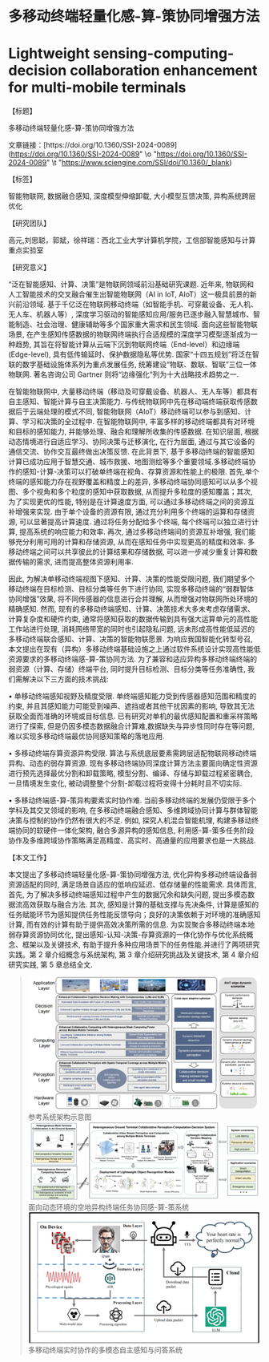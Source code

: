 # 多移动终端轻量化感\-算\-策协同增强方法
# Lightweight sensing-computing-decision collaboration enhancement for multi-mobile terminals

【标题】

多移动终端轻量化感\-算\-策协同增强方法

文章链接：[https://doi\.org/10\.1360/SSI\-2024\-0089](https://doi.org/10.1360/SSI-2024-0089" \o "https://doi.org/10.1360/SSI-2024-0089" \t "https://www.sciengine.com/SSI/doi/10.1360/_blank)

【标签】

智能物联网, 数据融合感知, 深度模型伸缩卸载, 大小模型互馈决策, 异构系统跨层优化

【研究团队】

高元,刘思聪，郭斌，徐祥瑞：西北工业大学计算机学院，工信部智能感知与计算重点实验室

【研究意义】

“泛在智能感知、计算、决策”是物联网领域前沿基础研究课题\. 近年来, 物联网和人工智能技术的交叉融合催生出智能物联网（AI in IoT, AIoT）这一极具前景的新兴前沿领域\. 基于千亿泛在物联网移动终端（如智能手机、可穿戴设备、无人机、无人车、机器人等）, 深度学习驱动的智能感知应用/服务已逐步融入智慧城市、智能制造、社会治理、健康辅助等多个国家重大需求和民生领域\. 面向这些智能物联场景, 在产生感知传感数据的物联网终端执行合适规模的深度学习模型逐渐成为一种趋势, 其旨在将智能计算从云端下沉到物联网终端（End\-level）和边缘端 \(Edge\-level\), 具有低传输延时、保护数据隐私等优势\. 国家“十四五规划”将泛在智联的数字基础设施体系列为重点发展任务, 统筹建设“物联、数联、智联”三位一体物联网\. 著名咨询公司 Gartner 则将“边缘强化”列为十大战略技术趋势之一\.

在智能物联网中, 大量移动终端（移动及可穿戴设备、机器人、无人车等）都具有自主感知、智能计算与自主决策能力\. 与传统物联网中先在移动端终端获取传感数据后于云端处理的模式不同, 智能物联网（AIoT）移动终端可以参与到感知、计算、学习和决策的全过程中\. 在智能物联网中, 丰富多样的移动终端都具有对环境和目标的感知能力, 并能够处理、融合和理解所收集的传感数据\. 在知识层面, 根据动态情境进行自适应学习、协同决策与迁移演化, 在行为层面, 通过与其它设备的通信交流、协作交互最终做出决策反馈\. 在此背景下, 基于多移动终端的智能感知计算已成功应用于智慧交通、城市救援、地图测绘等多个重要领域\.多移动终端协作的感知\-计算\-决策可以打破单终端在视角、存算资源和性能上的极限\. 首先,单个终端的感知能力存在视野覆盖和精度上的差异, 多移动终端协同感知可以从多个视图、多个视角和多个粒度的感知中获取数据, 从而提升多粒度的感知覆盖；其次, 为了实现更优的性能, 特别是在计算速度方面, 可以通过多移动终端之间的资源互补增强来实现\. 由于单个设备的资源有限, 通过充分利用多个终端的运算和存储资源, 可以显著提高计算速度\. 通过将任务分配给多个终端, 每个终端可以独立进行计算, 提高系统的响应能力和效率\. 再次, 通过多移动终端间的资源互补增强, 我们能够充分利用可用的计算和存储资源, 从而在感知任务中实现更高的精度和效率\. 多移动终端之间可以共享彼此的计算结果和存储数据, 可以进一步减少重复计算和数据传输的需求, 进而提高整体资源利用率\.

因此, 为解决单移动终端视图下感知、计算、决策的性能受限问题, 我们期望多个移动终端在目标检测、目标分类等任务下进行协同, 实现多移动终端的“弱群智体协同增强”效果, 将不同传感器的信息进行合并理解, 从而增强对物联网所处环境的精确感知\. 然而, 现有的多移动终端感知、计算、决策技术大多未考虑存储需求、计算复杂度和硬件约束, 通常将感知获取的数据传输到具有强大运算单元的高性能工作站进行处理, 消耗网络带宽的同时也引起隐私问题, 远未形成高性能低延迟的多移动终端联合感知、计算、决策的智能物联愿景\. 为响应我国智能化转型号召, 本文提出在现有（异构）多移动终端基础设施之上通过软件系统设计实现高性能低资源要求的多移动终端感\-算\-策协同方法\. 为了兼容和适应异构多移动终端终端的弱资源（计算、存储）终端平台, 同时提升目标检测、目标分类等任务准确性, 我们需解决以下三方面的技术挑战: 

• 单移动终端感知视野及精度受限\. 单终端感知能力受到传感器感知范围和精度的约束, 并且其感知能力可能受到噪声、遮挡或者其他干扰因素的影响, 导致其无法获取全面而准确的环境或目标信息\. 已有研究对单机的最优感知配置和重采样策略进行了探索, 但是仍因多模态数据融合计算难,数据缺失与异步性同时存在等问题, 难以实现多移动终端最优协同感知策略的落地应用\. 

• 多移动终端存算资源异构受限\. 算法与系统底层要素需跨层适配物联网移动终端异构、动态的弱存算资源\. 现有多移动终端协同深度计算方法主要面向确定性资源进行预先选择最优分割和卸载策略, 模型分割、编译、存储与卸载过程紧密耦合, 一旦情境发生变化, 被动调整整个分割\-卸载过程将变得十分耗时且不切实际\. 

• 多移动终端感\-算\-策异构要素实时协作难\. 当前多移动终端的发展仍受限于多个学科及其交叉领域的影响, 在多移动终端融合感知、多维跨域协同计算与群体智能决策与控制的协作仍然有很大的不足\. 例如, 探究人机混合智能机理, 构建多移动终端协同的软硬件一体化架构, 融合多源异构的感知信息, 利用感\-算\-策多任务阶段协作及多维跨域协作策略满足高精度、高实时、高通量的应用要求也是一大挑战\.

【本文工作】

本文提出了多移动终端轻量化感\-算\-策协同增强方法, 优化异构多移动终端设备弱资源适配的同时, 满足场景自适应的低响应延迟、低存储量的性能需求\. 具体而言, 首先, 为了解决多移动终端感知过程中产生的数据冗余和缺失问题, 提出多模态数据流高效获取与融合方法\. 其次, 感知是计算的基础支撑与先决条件, 计算是感知的任务赋能环节为感知提供任务性能反馈导向；良好的决策依赖于对环境的准确感知计算, 而有效的计算有助于提供高效决策所需的信息\. 为实现聚合多移动终端本地弱存算资源协同优化, 提出感知\-认知\-决策\-存算资源的一体化协作与优化系统概念、框架以及关键技术, 有助于提升多种应用场景下的任务性能\.并进行了两项研究实践。第 2 章介绍概念与系统架构, 第 3 章介绍研究挑战及关键技术, 第 4 章介绍研究实践, 第 5 章总结全文\. 

>![Local Image](./sys.png)
>参考系统架构示意图
>![Local Image](./experiment1.png)
>面向动态环境的空地异构终端任务协同感-算-策系统
>![Local Image](./experiment2.png)
>多移动终端实时协作的多模态自主感知与问答系统
